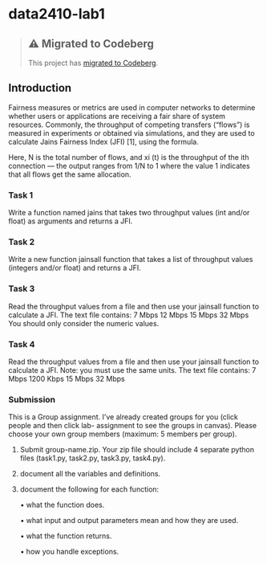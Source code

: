 # data2410-lab1

> ## ⚠️ Migrated to Codeberg
>
> This project has [migrated to Codeberg](https://codeberg.org/jrgn9/cheater).

## Introduction
Fairness measures or metrics are used in computer networks to determine whether users or applications
are receiving a fair share of system resources. Commonly, the throughput of competing transfers
(“flows”) is measured in experiments or obtained via simulations, and they are used to calculate Jains
Fairness Index (JFI) [1], using the formula.

Here, N is the total number of flows, and xi (t) is the throughput of the ith connection — the
output ranges from 1/N to 1 where the value 1 indicates that all flows get the same allocation.

### Task 1
Write a function named jains that takes two throughput values (int and/or float) as arguments and
returns a JFI.

### Task 2
Write a new function jainsall function that takes a list of throughput values (integers and/or float)
and returns a JFI.

### Task 3
Read the throughput values from a file and then use your jainsall function to calculate a JFI.
The text file contains:
7 Mbps
12 Mbps
15 Mbps
32 Mbps
You should only consider the numeric values.

### Task 4
Read the throughput values from a file and then use your jainsall function to calculate a JFI. Note:
you must use the same units.
The text file contains:
7 Mbps
1200 Kbps
15 Mbps
32 Mbps

### Submission
This is a Group assignment. I’ve already created groups for you (click people and then click lab-
assignment to see the groups in canvas). Please choose your own group members (maximum: 5
members per group).
1. Submit group-name.zip. Your zip file should include 4 separate python files (task1.py, task2.py,
task3.py, task4.py).
2. document all the variables and definitions.
3. document the following for each function:
   
   • what the function does.
   
   • what input and output parameters mean and how they are used.
   
   • what the function returns.
   
   • how you handle exceptions.
